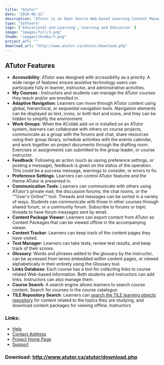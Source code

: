 ```yaml
---
title: "Atutor"
date: "2016-06-21"
description: "ATutor is an Open Source Web-based Learning Content Management System (LCMS) designed with accessibility and adaptability in mind."
type: "Software"
tags: ['Educational and Learning','Learning and Education' ]
image: "images/full/3.png"
thumb: "images/thumbs/3.png"
project_url: ""
download_url: "http://www.atutor.ca/atutor/download.php"
---
```

ATutor Features
---------------

- **Accessibility**: ATutor was designed with accessibility as a priority. A wide range of features ensure assistive technology users can participate fully in learner, instructor, and administrative activities.
- **My Courses** : Instructors and students can manage the ATutor courses they teach and/or are enrolled in.
- **Adaptive Navigation**: Learners can move through ATutor content using global, hierarchical, or sequential navigation tools. Navigation elements can be displayed as text, icons, or both text and icons, and they can be hidden to simplify the environment.
- **Work Groups**: When the ACollab add-on is installed on an ATutor system, learners can collaborate with others on course projects, communicate as a group with the forums and chat, share resources using their group library, schedule activities with the events calendar, and work together on project documents through the drafting room. Exercises or assignments can submitted to the group leader, or course instructor.
- **Feedback**: Following an action (such as saving preference settings, or posting a message), feedback is given on the status of the operation. This could be a success message, warnings to consider, or errors to fix.
- **Preference Settings**: Learners can control ATutor features and the theme ATutor is presented in.
- **Communication Tools**: Learners can communicate with others using ATutor's private mail, the discussion forums, the chat rooms, or the ""User's Online"" tool. Threads and messages can be sorted in a variety of ways. Students can communicate with those in other courses through shared forum, or a community forum. Subscribe to forums or topic threads to have forum messages sent by email.
- **Content Package Viewer**: Learners can export content from ATutor as Content Packages that can be viewed offline in the accompanying viewer.
- **Content Tracker**: Learners can keep track of the content pages they have visited.
- **Test Manager**: Learners can take tests, review test results, and keep track of their scores.
- **Glossary**: Words and phrases added to the glossary by the instructor, can be accessed from terms embedded within content pages, or viewed alphabetically in their entirety using the Glossary tool.
- **Links Database**: Each course has a tool for collecting links to course related Web-based information. Both students and instructors can add links. Instructors can also manage them.
- **Course Search**: A search engine allows learners to search course content. Search for courses in the course catalogue.
- **TILE Repository Search**: Learners can <a href="">search the TILE learning objects repository</a> for content related to the topics they are studying, and download content packages for viewing offline.
Instructors  

### Links:
- <a href="http://sourceforge.net/docman/?group_id=21294">Help</a>
- <a href="mailto:greggy@users.sourceforge.net">Contact Address</a>
- <a href="http://www.atutor.ca/index.php">Project Home Page</a>
- <a href="http://www.atutor.ca/forums/index.php">Support</a>

### Download: http://www.atutor.ca/atutor/download.php 